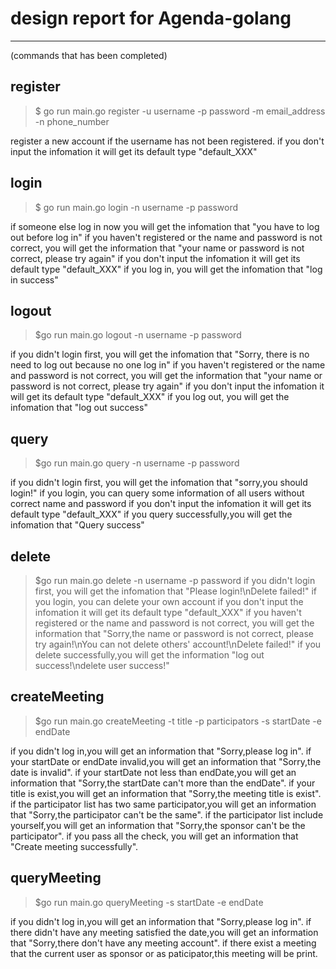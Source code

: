 # design report for Agenda-golang
----
(commands that has been completed)
## **register**
>$ go run main.go register -u username -p password -m email_address -n phone_number

register a new account if the username has not been registered. if you don't input the infomation it will get its default type "default_XXX"

## **login**
>$ go run main.go login -n username -p password

if someone else log in now you will get the infomation that "you have to log out before log in"
if you haven't registered or the name and password is not correct, you will get the information that "your name or password is not correct, please try again"
if you don't input the infomation it will get its default type "default_XXX"
if you log in, you will get the infomation that "log in success"

## **logout**
>$go run main.go logout -n username -p password

if you didn't login first, you will get the infomation that "Sorry, there is no need to log out because no one log in"
if you haven't registered or the name and password is not correct, you will get the information that "your name or password is not correct, please try again"
if you don't input the infomation it will get its default type "default_XXX"
if you log out, you will get the infomation that "log out success"

## **query**
>$go run main.go query -n username -p password

if you didn't login first, you will get the infomation that "sorry,you should login!"
if you login, you can query some information of all users without correct name and password
if you don't input the infomation it will get its default type "default_XXX"
if you query successfully,you will get the infomation that "Query success"

## **delete**
>$go run main.go delete -n username -p password
if you didn't login first, you will get the infomation that "Please login!\nDelete failed!"
if you login, you can delete your own account
if you don't input the infomation it will get its default type "default_XXX"
if you haven't registered or the name and password is not correct, you will get the information that "Sorry,the name or password is not correct, please try again!\nYou can not delete others' account!\nDelete failed!"
if you delete successfully,you will get the information "log out success!\ndelete user success!"

## **createMeeting**
>$go run main.go createMeeting -t title -p participators -s startDate -e endDate

if you didn't log in,you will get an information that "Sorry,please log in".
if your startDate or endDate invalid,you will get an information that "Sorry,the date is invalid".
if your startDate not less than endDate,you will get an information that "Sorry,the startDate can't more than the endDate".
if your title is exist,you will get an information that "Sorry,the meeting title is exist".
if the participator list has two same participator,you will get an information that "Sorry,the participator can't be the same".
if the participator list include yourself,you will get an information that "Sorry,the sponsor can't be the participator".
if you pass all the check, you will get an information that "Create meeting successfully".

## **queryMeeting**
>$go run main.go queryMeeting -s startDate -e endDate

if you didn't log in,you will get an information that "Sorry,please log in".
if there didn't have any meeting satisfied the date,you will get an information that "Sorry,there don't have any meeting account".
if there exist a meeting that the current user as sponsor or as paticipator,this meeting will be print.
